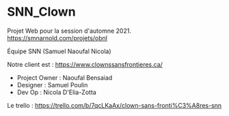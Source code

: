 
# SNN_Clown

Projet Web pour la session d'automne 2021. https://smnarnold.com/projets/obnl

Équipe SNN (Samuel Naoufal Nicola)

Notre client est : https://www.clownssansfrontieres.ca/

* Project Owner : Naoufal Bensaiad
* Designer : Samuel Poulin
* Dev Op : Nicola D'Elia-Zotta 

Le trello : https://trello.com/b/7qcLKaAx/clown-sans-fronti%C3%A8res-snn

